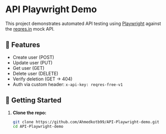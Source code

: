 # API Playwright Demo

This project demonstrates automated API testing using [Playwright](https://playwright.dev/) against the [reqres.in](https://reqres.in) mock API.

## 🔧 Features

- Create user (POST)
- Update user (PUT)
- Get user (GET)
- Delete user (DELETE)
- Verify deletion (GET → 404)
- Auth via custom header: `x-api-key: reqres-free-v1`

## 🚀 Getting Started

1. **Clone the repo:**
   ```bash
   git clone https://github.com/Ahmedkotb99/API-Playwright-demo.git
   cd API-Playwright-demo